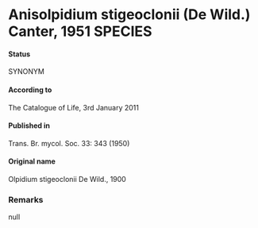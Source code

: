 Anisolpidium stigeoclonii (De Wild.) Canter, 1951 SPECIES
=======

#### Status
SYNONYM

#### According to
The Catalogue of Life, 3rd January 2011

#### Published in
Trans. Br. mycol. Soc. 33: 343 (1950)

#### Original name
Olpidium stigeoclonii De Wild., 1900

### Remarks
null